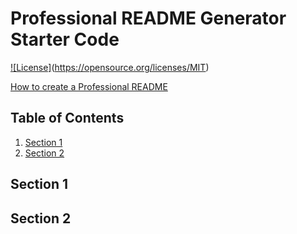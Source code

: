 # Professional README Generator Starter Code
[![License]](https://img.shields.io/badge/License-MIT-yellow.svg)(https://opensource.org/licenses/MIT)

[How to create a Professional README](./readme-guide.md)

## Table of Contents
1. [Section 1](#section-1)
2. [Section 2](#section-2)

## Section 1

## Section 2